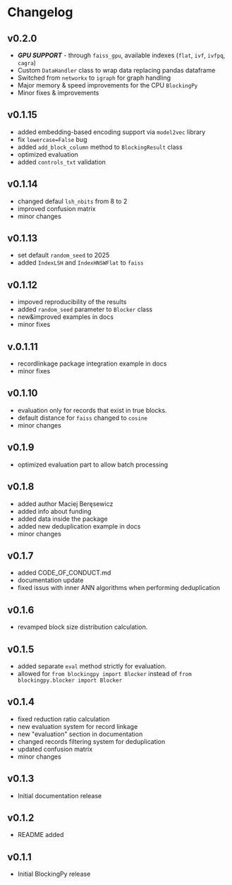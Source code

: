 # Changelog

## v0.2.0
- ***GPU SUPPORT*** - through `faiss_gpu`, available indexes (`flat`, `ivf`, `ivfpq`, `cagra`)
- Custom `DataHandler` class to wrap data replacing pandas dataframe
- Switched from `networkx` to `igraph` for graph handling
- Major memory & speed improvements for the CPU `BlockingPy`
- Minor fixes & improvements

## v0.1.15
- added embedding-based encoding support via `model2vec` library
- fix `lowercase=False` bug
- added `add_block_column` method to `BlockingResult` class
- optimized evaluation
- added `controls_txt` validation

## v0.1.14
- changed defaul `lsh_nbits` from 8 to 2
- improved confusion matrix
- minor changes

## v0.1.13
- set default `random_seed` to 2025
- added `IndexLSH` and `IndexHNSWFlat` to `faiss`

## v0.1.12
- impoved reproducibility of the results
- added `random_seed` parameter to `Blocker` class
- new&improved examples in docs
- minor fixes

## v.0.1.11
- recordlinkage package integration example in docs
- minor fixes

## v0.1.10
- evaluation only for records that exist in true blocks.
- default distance for `faiss` changed to `cosine`
- minor changes

## v0.1.9
- optimized evaluation part to allow batch processing

## v0.1.8 
- added author Maciej Beręsewicz
- added info about funding
- added data inside the package
- added new deduplication example in docs
- minor changes

## v0.1.7
- added CODE_OF_CONDUCT.md
- documentation update
- fixed issus with inner ANN algorithms when performing deduplication

## v0.1.6
- revamped block size distribution calculation.

## v0.1.5
- added separate `eval` method strictly for evaluation.
- allowed for `from blockingpy import Blocker` instead of `from blockingpy.blocker import Blocker`

## v0.1.4
- fixed reduction ratio calculation
- new evaluation system for record linkage
- new "evaluation" section in documentation
- changed records filtering system for deduplication
- updated confusion matrix
- minor changes

## v0.1.3

- Initial documentation release

## v0.1.2

- README added

## v0.1.1

- Initial BlockingPy release
